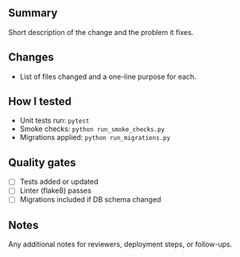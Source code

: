## Summary

Short description of the change and the problem it fixes.

## Changes

- List of files changed and a one-line purpose for each.

## How I tested

- Unit tests run: `pytest`
- Smoke checks: `python run_smoke_checks.py`
- Migrations applied: `python run_migrations.py`

## Quality gates

- [ ] Tests added or updated
- [ ] Linter (flake8) passes
- [ ] Migrations included if DB schema changed

## Notes

Any additional notes for reviewers, deployment steps, or follow-ups.
